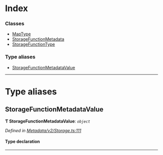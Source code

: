 

# Index

### Classes

* [MapType](../classes/_metadata_v2_storage_.maptype.md)
* [StorageFunctionMetadata](../classes/_metadata_v2_storage_.storagefunctionmetadata.md)
* [StorageFunctionType](../classes/_metadata_v2_storage_.storagefunctiontype.md)

### Type aliases

* [StorageFunctionMetadataValue](_metadata_v2_storage_.md#storagefunctionmetadatavalue)

---

# Type aliases

<a id="storagefunctionmetadatavalue"></a>

##  StorageFunctionMetadataValue

**Ƭ StorageFunctionMetadataValue**: *`object`*

*Defined in [Metadata/v2/Storage.ts:111](https://github.com/polkadot-js/api/blob/03234a0/packages/types/src/Metadata/v2/Storage.ts#L111)*

#### Type declaration

___

